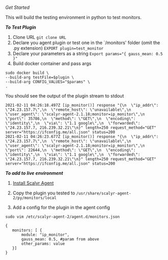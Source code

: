 *Get Started*

This will build the testing environment in python to test monitors. 


***To Test Plugin***
1. Clone URL 
``git clone URL``
2. Declare you agent plugin or test one in the `/monitors' folder (omit the .py extension)
```EXPORT plugin=test_monitor```
3. Declare your parameters as a string
```Export params="{ gauss_mean: 0.5 }"```
4. Build docker container and pass args

```
sudo docker build \
--build-arg testFile=$plugin \
--build-arg CONFIG_VALUES="$params" \
.
```

You should see the output of the plugin stream to stdout

```
2021-02-11 04:26:18.497Z [ip_monitor()] response "{\n  \"ip_addr\": \"24.23.157.7\",\n  \"remote_host\": \"unavailable\",\n  \"user_agent\": \"scalyr-agent-2.1.18;monitor=ip_monitor\",\n  \"port\": 35786,\n  \"method\": \"GET\",\n  \"encoding\": \"identity\",\n  \"via\": \"1.1 google\",\n  \"forwarded\": \"24.23.157.7, 216.239.32.21\"\n}" length=250 request_method="GET" server="https://ifconfig.me/all.json" status=200
2021-02-11 04:26:23.677Z [ip_monitor()] response "{\n  \"ip_addr\": \"24.23.157.7\",\n  \"remote_host\": \"unavailable\",\n  \"user_agent\": \"scalyr-agent-2.1.18;monitor=ip_monitor\",\n  \"port\": 22644,\n  \"method\": \"GET\",\n  \"encoding\": \"identity\",\n  \"via\": \"1.1 google\",\n  \"forwarded\": \"24.23.157.7, 216.239.32.21\"\n}" length=250 request_method="GET" server="https://ifconfig.me/all.json" status=200
```

***To add to live environment***

1. [Install Scalyr Agent](https://app.scalyr.com/help/install-agent-linux-quick-start-2)

2. Copy the plugin you tested to `/usr/share/scalyr-agent-2/py/monitors/local`

3. Add a config for the plugin in the agent config 

```sudo vim /etc/scalyr-agent-2/agent.d/monitors.json```


```
{
   monitors: [ {
       module: "ip_monitor",
       gauss_mean: 0.5, #param from above
       other_params: value
   }]
}
```
